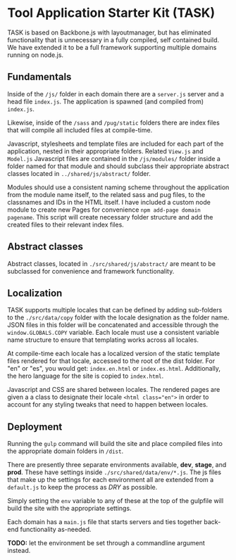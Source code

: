 # Tool Application Starter Kit (TASK)

TASK is based on Backbone.js with layoutmanager, but has eliminated functionality that is unnecessary in a fully compiled, self contained build. We have extended it to be a full framework supporting multiple domains running on node.js.

## Fundamentals

Inside of the `/js/` folder in each domain there are a `server.js` server and a head file `index.js`. The application is spawned (and compiled from) `index.js`.

Likewise, inside of the `/sass` and `/pug/static` folders there are index files that will compile all included files at compile-time.

Javascript, stylesheets and template files are included for each part of the application, nested in their appropriate folders. Related `View.js` and `Model.js` Javascript files are contained in the `/js/modules/` folder inside a folder named for that module and should subclass their appropriate abstract classes located in `../shared/js/abstract/` folder.

Modules should use a consistent naming scheme throughout the application from the module name itself, to the related sass and pug files, to the classnames and IDs in the HTML itself. I have included a custom node module to create new Pages for convenience `npm add-page domain pagename`. This script will create necessary folder structure and add the created files to their relevant index files.

## Abstract classes

Abstract classes, located in `./src/shared/js/abstract/` are meant to be subclassed for convenience and framework functionality.

## Localization

TASK supports multiple locales that can be defined by adding sub-folders to the `./src/data/copy` folder with the locale designation as the folder name. JSON files in this folder will be concatenated and accessible through the `window.GLOBALS.COPY` variable. Each locale must use a consistent variable name structure to ensure that templating works across all locales.

At compile-time each locale has a localized version of the static template files rendered for that locale, accessed to the root of the dist folder. For "en" or "es", you would get: `index.en.html` or `index.es.html`. Additionally, the hero language for the site is copied to `index.html`.

Javascript and CSS are shared between locales. The rendered pages are given a a class to designate their locale `<html class="en">` in order to account for any styling tweaks that need to happen between locales.

## Deployment

Running the `gulp` command will build the site and place compiled files into the appropriate domain folders in `/dist`.

There are presently three separate environments available, **dev**, **stage**, and **prod**. These have settings inside `./src/shared/data/env/*.js`. The js files that make up the settings for each environment all are extended from a `default.js` to keep the process as *DRY* as possible.

Simply setting the `env` variable to any of these at the top of the gulpfile will build the site with the appropriate settings.

Each domain has a `main.js` file that starts servers and ties together back-end functionality as-needed.

**TODO:** let the environment be set through a commandline argument instead.
